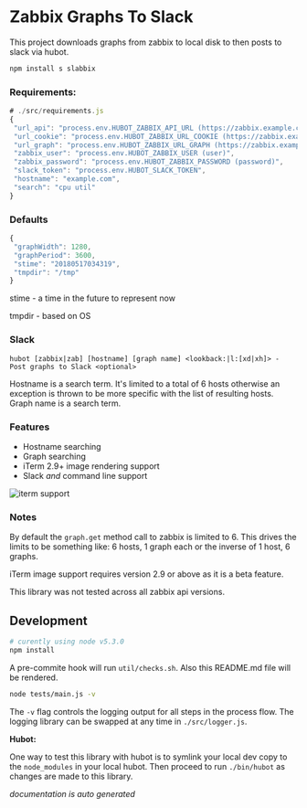 # Zabbix Graphs To Slack

This project downloads graphs from zabbix to local disk to then posts to slack
via hubot.

```bash
npm install s slabbix
```


### Requirements:

```javascript
# ./src/requirements.js
{
 "url_api": "process.env.HUBOT_ZABBIX_API_URL (https://zabbix.example.com/zabbix/api_jsonrpc.php)",
 "url_cookie": "process.env.HUBOT_ZABBIX_URL_COOKIE (https://zabbix.example.com/zabbix)",
 "url_graph": "process.env.HUBOT_ZABBIX_URL_GRAPH (https://zabbix.example.com/chart2.php)",
 "zabbix_user": "process.env.HUBOT_ZABBIX_USER (user)",
 "zabbix_password": "process.env.HUBOT_ZABBIX_PASSWORD (password)",
 "slack_token": "process.env.HUBOT_SLACK_TOKEN",
 "hostname": "example.com",
 "search": "cpu util"
}
```


### Defaults

```javascript
{
 "graphWidth": 1280,
 "graphPeriod": 3600,
 "stime": "20180517034319",
 "tmpdir": "/tmp"
}
```

stime - a time in the future to represent now

tmpdir - based on OS


### Slack
```
hubot [zabbix|zab] [hostname] [graph name] <lookback:|l:[xd|xh]> - Post graphs to Slack <optional>
```

Hostname is a search term.  It's limited to a total of 6 hosts otherwise an
exception is thrown to be more specific with the list of resulting hosts.
Graph name is a search term.


### Features

  - Hostname searching
  - Graph searching
  - iTerm 2.9+ image rendering support
  - Slack _and_ command line support

![iterm support](https://d.pr/i/11EzP.jpg)


### Notes

By default the `graph.get` method call to zabbix is limited to 6.  This drives
the limits to be something like: 6 hosts, 1 graph each or the inverse of 1 host,
6 graphs.

iTerm image support requires version 2.9 or above as it is a beta feature.

This library was not tested across all zabbix api versions.


## Development

```bash
# curently using node v5.3.0
npm install
```

A pre-commite hook will run `util/checks.sh`.  Also this
README.md file will be rendered.

```bash
node tests/main.js -v
```

The `-v` flag controls the logging output for all steps in the process flow.
The logging library can be swapped at any time in `./src/logger.js`.

__Hubot:__

One way to test this library with hubot is to symlink your local dev copy to the
`node_modules` in your local hubot. Then proceed to run `./bin/hubot` as changes
are made to this library.

_documentation is auto generated_
